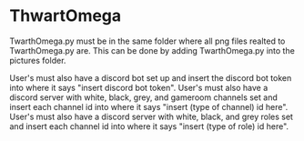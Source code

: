 # ThwartOmega

TwarthOmega.py must be in the same folder where all png files realted to TwarthOmega.py are. This can be done by adding TwarthOmega.py into the pictures folder.

User's must also have a discord bot set up and insert the discord bot token into where it says "insert discord bot token".
User's must also have a discord server with white, black, grey, and gameroom channels set and insert each channel id into where it says "insert (type of channel) id here".
User's must also have a discord server with white, black, and grey roles set and insert each channel id into where it says "insert (type of role) id here".
